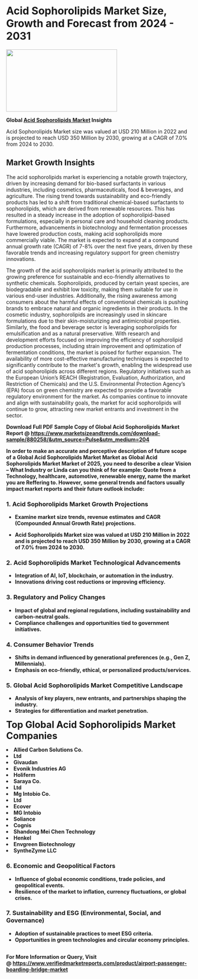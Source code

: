 <H1>Acid Sophorolipids Market Size, Growth and Forecast from 2024 - 2031</H1><img class="aligncenter size-medium wp-image-584254" src="https://thirdeyenews.in/wp-content/uploads/2024/09/Global-Market-Research-300x168.jpeg" alt="" width="300" height="168" /><p><strong>Global&nbsp;<a href="https://www.marketsizeandtrends.com/download-sample/880258/&amp;utm_source=Pulse&amp;utm_medium=204">Acid Sophorolipids Market</a> Insights</strong></p><p>Acid Sophorolipids Market size was valued at USD 210 Million in 2022 and is projected to reach USD 350 Million by 2030, growing at a CAGR of 7.0% from 2024 to 2030.</p><p><h2>Market Growth Insights</h2> <p>The acid sophorolipids market is experiencing a notable growth trajectory, driven by increasing demand for bio-based surfactants in various industries, including cosmetics, pharmaceuticals, food & beverages, and agriculture. The rising trend towards sustainability and eco-friendly products has led to a shift from traditional chemical-based surfactants to sophorolipids, which are derived from renewable resources. This has resulted in a steady increase in the adoption of sophorolipid-based formulations, especially in personal care and household cleaning products. Furthermore, advancements in biotechnology and fermentation processes have lowered production costs, making acid sophorolipids more commercially viable. The market is expected to expand at a compound annual growth rate (CAGR) of 7-8% over the next five years, driven by these favorable trends and increasing regulatory support for green chemistry innovations.</p> <p><strong></strong></p> <p>The growth of the acid sophorolipids market is primarily attributed to the growing preference for sustainable and eco-friendly alternatives to synthetic chemicals. Sophorolipids, produced by certain yeast species, are biodegradable and exhibit low toxicity, making them suitable for use in various end-user industries. Additionally, the rising awareness among consumers about the harmful effects of conventional chemicals is pushing brands to embrace natural and organic ingredients in their products. In the cosmetic industry, sophorolipids are increasingly used in skincare formulations due to their skin-moisturizing and antimicrobial properties. Similarly, the food and beverage sector is leveraging sophorolipids for emulsification and as a natural preservative. With research and development efforts focused on improving the efficiency of sophorolipid production processes, including strain improvement and optimization of fermentation conditions, the market is poised for further expansion. The availability of more cost-effective manufacturing techniques is expected to significantly contribute to the market's growth, enabling the widespread use of acid sophorolipids across different regions. Regulatory initiatives such as the European Union’s REACH (Registration, Evaluation, Authorization, and Restriction of Chemicals) and the U.S. Environmental Protection Agency’s (EPA) focus on green chemistry are expected to provide a favorable regulatory environment for the market. As companies continue to innovate and align with sustainability goals, the market for acid sophorolipids will continue to grow, attracting new market entrants and investment in the sector. <p><strong></p><p><span class=""><strong>Download Full PDF Sample Copy of Global Acid Sophorolipids Market Report</strong> @ <a href="https://www.marketsizeandtrends.com/download-sample/880258/&amp;utm_source=Pulse&amp;utm_medium=204" target="_blank">https://www.marketsizeandtrends.com/download-sample/880258/&amp;utm_source=Pulse&amp;utm_medium=204</a></span></p><p>In order to make an accurate and perceptive description of future scope of a Global&nbsp;Acid Sophorolipids Market Market as Global&nbsp;Acid Sophorolipids Market Market of 2025, you need to describe a clear Vision &ndash; What Industry or Linda can you think of for example: Quote from a Technology, healthcare, automotive, renewable energy, name the market you are Reffering to. However, some general trends and factors usually impact market reports and their future outlook include:</p><h3>1.&nbsp;<strong>Acid Sophorolipids Market Growth Projections</strong></h3><ul><li>Examine market size trends, revenue estimates and CAGR (Compounded Annual Growth Rate) projections.</li><li><p>Acid Sophorolipids Market size was valued at USD 210 Million in 2022 and is projected to reach USD 350 Million by 2030, growing at a CAGR of 7.0% from 2024 to 2030.</p></li></ul><h3>2.&nbsp;<strong>Acid Sophorolipids Market Technological Advancements</strong></h3><ul><li>Integration of AI, IoT, blockchain, or automation in the industry.</li><li>Innovations driving cost reductions or improving efficiency.</li></ul><h3>3.&nbsp;<strong>Regulatory and Policy Changes</strong></h3><ul><li>Impact of global and regional regulations, including sustainability and carbon-neutral goals.</li><li>Compliance challenges and opportunities tied to government initiatives.</li></ul><h3>4.&nbsp;<strong>Consumer Behavior Trends</strong></h3><ul><li>Shifts in demand influenced by generational preferences (e.g., Gen Z, Millennials).</li><li>Emphasis on eco-friendly, ethical, or personalized products/services.</li></ul><h3>5.&nbsp;<strong>Global Acid Sophorolipids Market Competitive Landscape</strong></h3><ul><li>Analysis of key players, new entrants, and partnerships shaping the industry.</li><li>Strategies for differentiation and market penetration.</li></ul><p data-pm-slice="1 1 []"><span style="color: inherit; font-family: inherit; font-size: 25px;">Top Global Acid Sophorolipids Market Companies</span></p><div class="" data-test-id=""><p><li>Allied Carbon Solutions Co.</li><li> Ltd</li><li> Givaudan</li><li> Evonik Industries AG</li><li> Holiferm</li><li> Saraya Co.</li><li> Ltd</li><li> Mg Intobio Co.</li><li> Ltd</li><li> Ecover</li><li> MG Intobio</li><li> Soliance</li><li> Cognis</li><li> Shandong Mei Chen Technology</li><li> Henkel</li><li> Envgreen Biotechnology</li><li> SyntheZyme LLC</li></p></div><h3>6.&nbsp;<strong>Economic and Geopolitical Factors</strong></h3><ul><li>Influence of global economic conditions, trade policies, and geopolitical events.</li><li>Resilience of the market to inflation, currency fluctuations, or global crises.</li></ul><h3>7.&nbsp;<strong>Sustainability and ESG (Environmental, Social, and Governance)</strong></h3><ul><li>Adoption of sustainable practices to meet ESG criteria.</li><li>Opportunities in green technologies and circular economy principles.</li></ul><h2><strong style="font-size: 14px;">For More Information or Query, Visit @&nbsp;</strong><a style="background-color: #ffffff; font-size: 14px;" href="https://www.marketsizeandtrends.com/report/acid-sophorolipids-market/" target="_blank">https://www.verifiedmarketreports.com/product/airport-passenger-boarding-bridge-market</a></h2>
